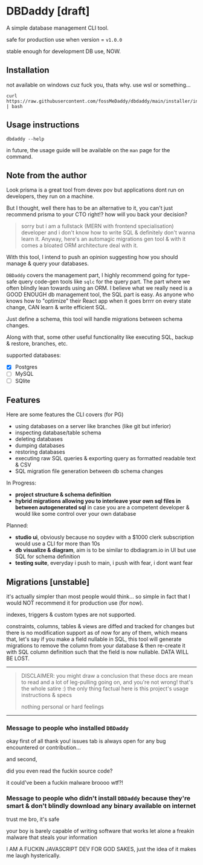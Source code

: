 # DBDaddy [draft]

A simple database management CLI tool.

safe for production use when version = `v1.0.0`

stable enough for development DB use, NOW.

## Installation
not available on windows cuz fuck you, thats why. use wsl or something...
```
curl https://raw.githubusercontent.com/fossMeDaddy/dbdaddy/main/installer/install.sh | bash
```

## Usage instructions
```
dbdaddy --help
```
in future, the usage guide will be available on the `man` page for the command.

## Note from the author
Look prisma is a great tool from devex pov but applications dont run on developers, they run on a machine.

But I thought, well there has to be an alternative to it, you can't just recommend prisma to your CTO right!? how will you back your decision?
> sorry but i am a fullstack (MERN with frontend specialisation) developer and i don't know how to write SQL & definitely don't wanna learn it. Anyway,
> here's an automagic migrations gen tool & with it comes a bloated ORM architecture deal with it.

With this tool, I intend to push an opinion suggesting how you should manage & query your databases.

`DBDaddy` covers the management part, I highly recommend going for type-safe query code-gen tools like `sqlc` for the query part. 
The part where we often blindly lean towards using an ORM. I believe what we really need is a GOOD ENOUGH db management tool, the SQL part is easy.
As anyone who knows how to "optimize" their React app when it goes brrrr on every state change, CAN learn & write efficient SQL.

Just define a schema, this tool will handle migrations between schema changes.

Along with that, some other useful functionality like executing SQL, backup & restore, branches, etc.

supported databases:
- [x] Postgres
- [ ] MySQL
- [ ] SQlite

## Features
Here are some features the CLI covers (for PG)
- using databases on a server like branches (like git but inferior)
- inspecting database/table schema
- deleting databases
- dumping databases
- restoring databases
- executing raw SQL queries & exporting query as formatted readable text & CSV
- SQL migration file generation between db schema changes

In Progress:
- **project structure & schema definition**
- **hybrid migrations allowing you to interleave your own sql files in between autogenerated sql** in case you are a competent developer & would like some control over your own database

Planned:
- **studio ui**, obviously because no soydev with a $1000 clerk subscription would use a CLI for more than 10s
- **db visualize & diagram**, aim is to be similar to dbdiagram.io in UI but use SQL for schema definition
- **testing suite**, everyday i push to main, i push with fear, i dont want fear

## Migrations [unstable]
it's actually simpler than most people would think... so simple in fact that I would NOT recommend it for production use (for now).

indexes, triggers & custom types are not supported.

constraints, columns, tables & views are diffed and tracked for changes but there is no modification support as of now for any of them,
which means that, let's say if you make a field nullable in SQL, this tool will generate migrations to remove the column
from your database & then re-create it with SQL column definition such that the field is now nullable. DATA WILL BE LOST.

---
> DISCLAIMER:
> you might draw a conclusion that these docs are mean to read and a lot of leg-pulling going on, and you're not wrong! that's the whole satire :)
> the only thing factual here is this project's usage instructions & specs
>
> nothing personal or hard feelings
---
### Message to people who installed `DBDaddy`

okay first of all thank you! issues tab is always open for any bug encountered or contribution...

and second,

did you even read the fuckin source code?

it could've been a fuckin malware broooo wtf?!

### Message to people who didn't install `DBDaddy` because they're smart & don't blindly download any binary available on internet

trust me bro, it's safe

your boy is barely capable of writing software that works let alone a freakin malware that steals your information

I AM A FUCKIN JAVASCRIPT DEV FOR GOD SAKES, just the idea of it makes me laugh hysterically.
